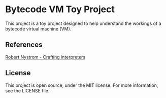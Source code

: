 # Bytecode VM Toy Project

This project is a toy project designed to help understand the workings of a bytecode virtual machine (VM).

## References

[Robert Nystrom - Crafting interpreters](https://craftinginterpreters.com/)

## License

This project is open source, under the MIT license. For more information, see the LICENSE file.
